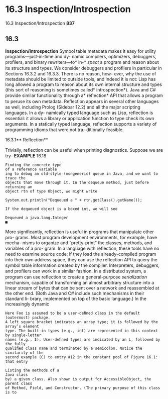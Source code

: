 # 16.3 Inspection/Introspection

16.3 Inspection/Introspection
**837**

## 16.3

**Inspection/Introspection**
Symbol table metadata makes it easy for utility programs—just-in-time and dy-
namic compilers, optimizers, debuggers, proﬁlers, and binary rewriters—to* in-*
*spect* a program and reason about its structure and types. We consider debuggers
and proﬁlers in particular in Sections 16.3.2 and 16.3.3. There is no reason, how-
ever, why the use of metadata should be limited to outside tools, and indeed it is
not: Lisp has long allowed a program to reason about its own internal structure
and types (this sort of reasoning is sometimes called* introspection*). Java and C#
provide similar functionality through a* reﬂection* API that allows a program to
peruse its own metadata. Reﬂection appears in several other languages as well,
including Prolog (Sidebar 12.2) and all the major scripting languages. In a dy-
namically typed language such as Lisp, reﬂection is essential: it allows a library
or application function to type check its own arguments. In a statically typed
language, reﬂection supports a variety of programming idioms that were not tra-
ditionally feasible.

16.3.1** Reﬂection**

Trivially, reﬂection can be useful when printing diagnostics. Suppose we are try-
**EXAMPLE** 16.18

```
Finding the concrete type
of a reference variable
ing to debug an old-style (nongeneric) queue in Java, and we want to trace the
objects that move through it. In the dequeue method, just before returning an
object rtn of type Object, we might write
```

```
System.out.println("Dequeued a " + rtn.getClass().getName());
```

```
If the dequeued object is a boxed int, we will see
```

```
Dequeued a java.lang.Integer
■
```

More signiﬁcantly, reﬂection is useful in programs that manipulate other pro-
grams. Most program development environments, for example, have mecha-
nisms to organize and “pretty-print” the classes, methods, and variables of a pro-
gram. In a language with reﬂection, these tools have no need to examine source
code: if they load the already-compiled program into their own address space,
they can use the reﬂection API to query the symbol table information created by
the compiler. Interpreters, debuggers, and proﬁlers can work in a similar fashion.
In a distributed system, a program can use reﬂection to create a general-purpose
*serialization* mechanism, capable of transforming an almost arbitrary structure
into a linear stream of bytes that can be sent over a network and reassembled at
the other end. (Both Java and C# include such mechanisms in their standard li-
brary, implemented on top of the basic language.) In the increasingly dynamic

```
Here Foo is assumed to be a user-deﬁned class in the default (outermost) package.
A left square bracket indicates an array type; it is followed by the array’s element
type. The built-in types (e.g., int) are represented in this context by single-letter
names (e.g., I). User-deﬁned types are indicated by an L, followed by the fully
qualiﬁed class name and terminated by a semicolon. Notice the similarity of the
second example (C) to entry #12 in the constant pool of Figure 16.1: that entry
```

```
Listing the methods of a
Java class
by) a given class. Also shown is output for AccessibleObject, the parent class
of Method, Field, and Constructor. (The primary purpose of this class is to
```

